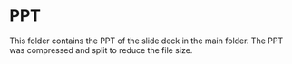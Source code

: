 # PPT
This folder contains the PPT of the slide deck in the main folder. The PPT was compressed and split to reduce the file size. 
